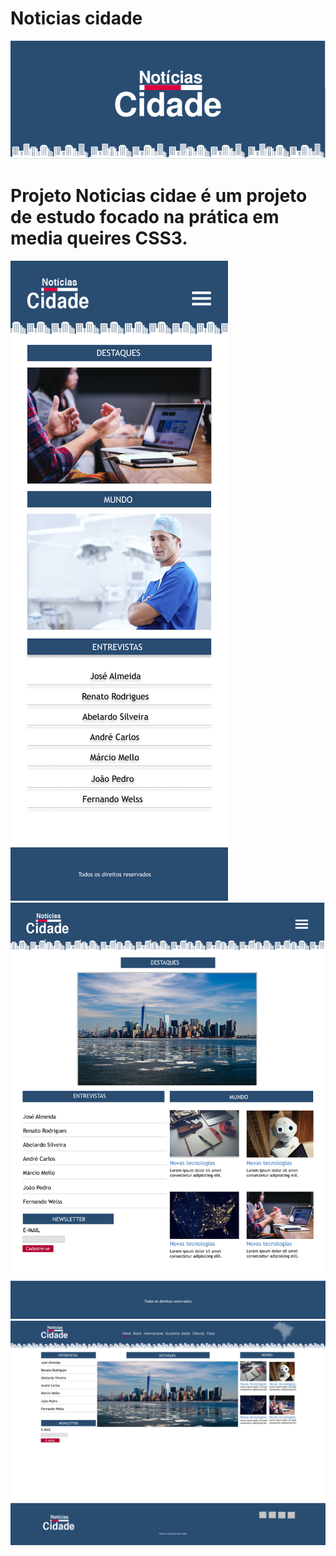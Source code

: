 # Noticias cidade
![capa tecblog](./img/capa.png "capa tecblog")
# Projeto Noticias cidae é um projeto de estudo focado na prática em media queires CSS3.


![UI_NC_mobile](./img/UI_NC/iPhone%208%20-%201.png)
![UI_NC_Ipad](./img/UI_NC/iPad%20Pro%2011_%20-%201.png)
![UI_NC_desktop](./img/UI_NC//Desktop%20-%201.png)